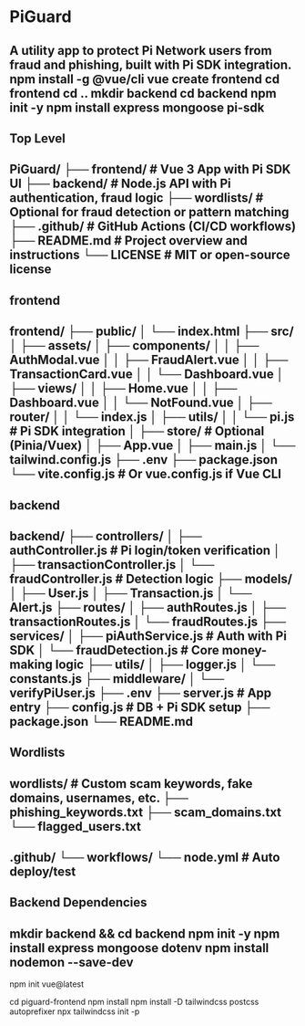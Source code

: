 # PiGuard
A utility app to protect Pi Network users from fraud and phishing, built with Pi SDK integration.
npm install -g @vue/cli
vue create frontend
cd frontend
cd ..
mkdir backend
cd backend
npm init -y
npm install express mongoose pi-sdk
--
## Top Level
PiGuard/
├── frontend/        # Vue 3 App with Pi SDK UI
├── backend/         # Node.js API with Pi authentication, fraud logic
├── wordlists/       # Optional for fraud detection or pattern matching
├── .github/         # GitHub Actions (CI/CD workflows)
├── README.md        # Project overview and instructions
└── LICENSE          # MIT or open-source license
--
## frontend 
frontend/
├── public/
│   └── index.html
├── src/
│   ├── assets/
│   ├── components/
│   │   ├── AuthModal.vue
│   │   ├── FraudAlert.vue
│   │   ├── TransactionCard.vue
│   │   └── Dashboard.vue
│   ├── views/
│   │   ├── Home.vue
│   │   ├── Dashboard.vue
│   │   └── NotFound.vue
│   ├── router/
│   │   └── index.js
│   ├── utils/
│   │   └── pi.js           # Pi SDK integration
│   ├── store/              # Optional (Pinia/Vuex)
│   ├── App.vue
│   ├── main.js
│   └── tailwind.config.js
├── .env
├── package.json
└── vite.config.js          # Or vue.config.js if Vue CLI
--
## backend
backend/
├── controllers/
│   ├── authController.js       # Pi login/token verification
│   ├── transactionController.js
│   └── fraudController.js      # Detection logic
├── models/
│   ├── User.js
│   ├── Transaction.js
│   └── Alert.js
├── routes/
│   ├── authRoutes.js
│   ├── transactionRoutes.js
│   └── fraudRoutes.js
├── services/
│   ├── piAuthService.js        # Auth with Pi SDK
│   └── fraudDetection.js       # Core money-making logic
├── utils/
│   ├── logger.js
│   └── constants.js
├── middleware/
│   └── verifyPiUser.js
├── .env
├── server.js                  # App entry
├── config.js                  # DB + Pi SDK setup
├── package.json
└── README.md
--
## Wordlists
wordlists/                  # Custom scam keywords, fake domains, usernames, etc.
├── phishing_keywords.txt
├── scam_domains.txt
└── flagged_users.txt
--
.github/
└── workflows/
    └── node.yml            # Auto deploy/test
--
## Backend Dependencies ##
mkdir backend && cd backend
npm init -y
npm install express mongoose dotenv
npm install nodemon --save-dev
--


npm init vue@latest

cd piguard-frontend
npm install
npm install -D tailwindcss postcss autoprefixer
npx tailwindcss init -p
